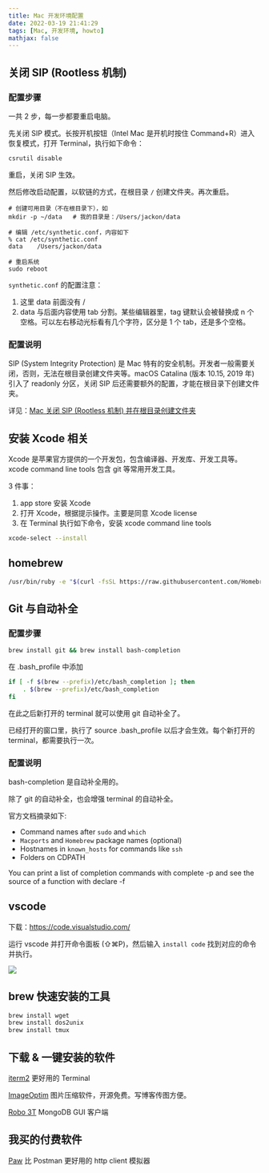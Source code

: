 ```yaml
---
title: Mac 开发环境配置
date: 2022-03-19 21:41:29
tags: [Mac, 开发环境, howto]
mathjax: false
---
```


## 关闭 SIP (Rootless 机制)

### 配置步骤

一共 2 步，每一步都要重启电脑。

先关闭 SIP 模式。长按开机按钮（Intel Mac 是开机时按住 Command+R）进入恢复模式，打开 Terminal，执行如下命令：

```bash
csrutil disable
```

重启，关闭 SIP 生效。

然后修改启动配置，以软链的方式，在根目录 `/` 创建文件夹。再次重启。

```
# 创建可用目录（不在根目录下），如
mkdir -p ~/data   # 我的目录是：/Users/jackon/data

# 编辑 /etc/synthetic.conf，内容如下
% cat /etc/synthetic.conf
data	/Users/jackon/data

# 重启系统
sudo reboot
```

`synthetic.conf` 的配置注意：

1. 这里 data 前面没有 /
2. data 与后面内容使用 tab 分割。某些编辑器里，tag 键默认会被替换成 n 个空格。可以左右移动光标看有几个字符，区分是 1 个 tab，还是多个空格。

### 配置说明

SIP (System Integrity Protection) 是 Mac 特有的安全机制。开发者一般需要关闭，否则，无法在根目录创建文件夹等。macOS Catalina (版本 10.15, 2019 年) 引入了 readonly 分区，关闭 SIP 后还需要额外的配置，才能在根目录下创建文件夹。

详见：[Mac 关闭 SIP (Rootless 机制) 并在根目录创建文件夹](https://jackon.me/article/mac-turn-off-rootless/)


## 安装 Xcode 相关

Xcode 是苹果官方提供的一个开发包，包含编译器、开发库、开发工具等。xcode command line tools 包含 git 等常用开发工具。

3 件事：

1. app store 安装 Xcode
2. 打开 Xcode，根据提示操作。主要是同意 Xcode license
3. 在 Terminal 执行如下命令，安装 xcode command line tools

```bash
xcode-select --install
```


## homebrew

```bash
/usr/bin/ruby -e "$(curl -fsSL https://raw.githubusercontent.com/Homebrew/install/master/install)"
```


## Git 与自动补全

### 配置步骤

```bash
brew install git && brew install bash-completion
```

在 .bash_profile 中添加

```bash
if [ -f $(brew --prefix)/etc/bash_completion ]; then
    . $(brew --prefix)/etc/bash_completion
fi
```

在此之后新打开的 terminal 就可以使用 git 自动补全了。

已经打开的窗口里，执行了 source .bash_profile 以后才会生效。每个新打开的 terminal，都需要执行一次。

### 配置说明

bash-completion 是自动补全用的。

除了 git 的自动补全，也会增强 terminal 的自动补全。

官方文档摘录如下:

-   Command names after `sudo` and `which`
-   `Macports` and `Homebrew` package names (optional)
-   Hostnames in `known_hosts` for commands like `ssh`
-   Folders on CDPATH

You can print a list of completion commands with complete -p and see the source of a function with declare -f


## vscode

下载：https://code.visualstudio.com/

运行 vscode 并打开命令面板 (⇧⌘P)，然后输入 `install code` 找到对应的命令并执行。

![](https://tva1.sinaimg.cn/large/e6c9d24egy1h0fk62v601j20wm0dut9a.jpg)

## brew 快速安装的工具

```bash
brew install wget
brew install dos2unix
brew install tmux
```

## 下载 & 一键安装的软件

[iterm2](https://iterm2.com/) 更好用的 Terminal

[ImageOptim](https://imageoptim.com/howto.html) 图片压缩软件，开源免费。写博客传图方便。

[Robo 3T](https://robomongo.org/) MongoDB GUI 客户端

## 我买的付费软件

[Paw](https://paw.cloud/) 比 Postman 更好用的 http client 模拟器

